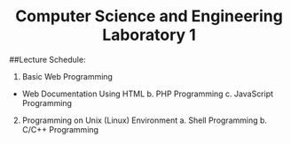 # <center> Computer Science and Engineering Laboratory 1

##Lecture Schedule: 

1. Basic Web Programming
* Web Documentation Using HTML
  b. PHP Programming
  c. JavaScript Programming

2. Programming on Unix (Linux) Environment
  a. Shell Programming
  b. C/C++ Programming
  
  


